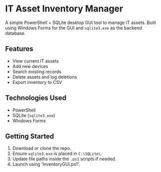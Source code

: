 # IT Asset Inventory Manager

A simple PowerShell + SQLite desktop GUI tool to manage IT assets. Built using Windows Forms for the GUI and `sqlite3.exe` as the backend database.

## Features
- View current IT assets
- Add new devices
- Search existing records
- Delete assets and log deletions
- Export inventory to CSV

## Technologies Used
- PowerShell
- SQLite (`sqlite3.exe`)
- Windows Forms


## Getting Started
1. Download or clone the repo.
2. Ensure `sqlite3.exe` is placed in `C:\SQLite\`.
3. Update file paths inside the `.ps1` scripts if needed.
4. Launch using 'InventoryGUI.ps1'.


